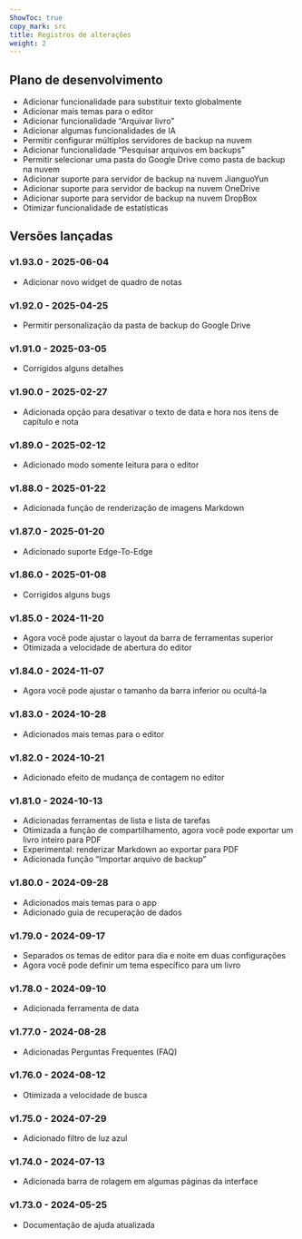 ```yaml
---
ShowToc: true
copy_mark: src
title: Registros de alterações
weight: 2
---
```


## Plano de desenvolvimento

- Adicionar funcionalidade para substituir texto globalmente
- Adicionar mais temas para o editor
- Adicionar funcionalidade “Arquivar livro”
- Adicionar algumas funcionalidades de IA
- Permitir configurar múltiplos servidores de backup na nuvem
- Adicionar funcionalidade “Pesquisar arquivos em backups”
- Permitir selecionar uma pasta do Google Drive como pasta de backup na nuvem
- Adicionar suporte para servidor de backup na nuvem JianguoYun
- Adicionar suporte para servidor de backup na nuvem OneDrive
- Adicionar suporte para servidor de backup na nuvem DropBox
- Otimizar funcionalidade de estatísticas

## Versões lançadas

### v1.93.0 - 2025-06-04

- Adicionar novo widget de quadro de notas

### v1.92.0 - 2025-04-25

- Permitir personalização da pasta de backup do Google Drive

### v1.91.0 - 2025-03-05

- Corrigidos alguns detalhes

### v1.90.0 - 2025-02-27

- Adicionada opção para desativar o texto de data e hora nos itens de capítulo e nota

### v1.89.0 - 2025-02-12

- Adicionado modo somente leitura para o editor

### v1.88.0 - 2025-01-22

- Adicionada função de renderização de imagens Markdown

### v1.87.0 - 2025-01-20

- Adicionado suporte Edge-To-Edge

### v1.86.0 - 2025-01-08

- Corrigidos alguns bugs

### v1.85.0 - 2024-11-20

- Agora você pode ajustar o layout da barra de ferramentas superior
- Otimizada a velocidade de abertura do editor

### v1.84.0 - 2024-11-07

- Agora você pode ajustar o tamanho da barra inferior ou ocultá-la

### v1.83.0 - 2024-10-28

- Adicionados mais temas para o editor

### v1.82.0 - 2024-10-21

- Adicionado efeito de mudança de contagem no editor

### v1.81.0 - 2024-10-13

- Adicionadas ferramentas de lista e lista de tarefas
- Otimizada a função de compartilhamento, agora você pode exportar um livro inteiro para PDF
- Experimental: renderizar Markdown ao exportar para PDF
- Adicionada função “Importar arquivo de backup”

### v1.80.0 - 2024-09-28

- Adicionados mais temas para o app
- Adicionado guia de recuperação de dados

### v1.79.0 - 2024-09-17

- Separados os temas de editor para dia e noite em duas configurações
- Agora você pode definir um tema específico para um livro

### v1.78.0 - 2024-09-10

- Adicionada ferramenta de data

### v1.77.0 - 2024-08-28

- Adicionadas Perguntas Frequentes (FAQ)

### v1.76.0 - 2024-08-12

- Otimizada a velocidade de busca

### v1.75.0 - 2024-07-29

- Adicionado filtro de luz azul

### v1.74.0 - 2024-07-13

- Adicionada barra de rolagem em algumas páginas da interface

### v1.73.0 - 2024-05-25

- Documentação de ajuda atualizada

